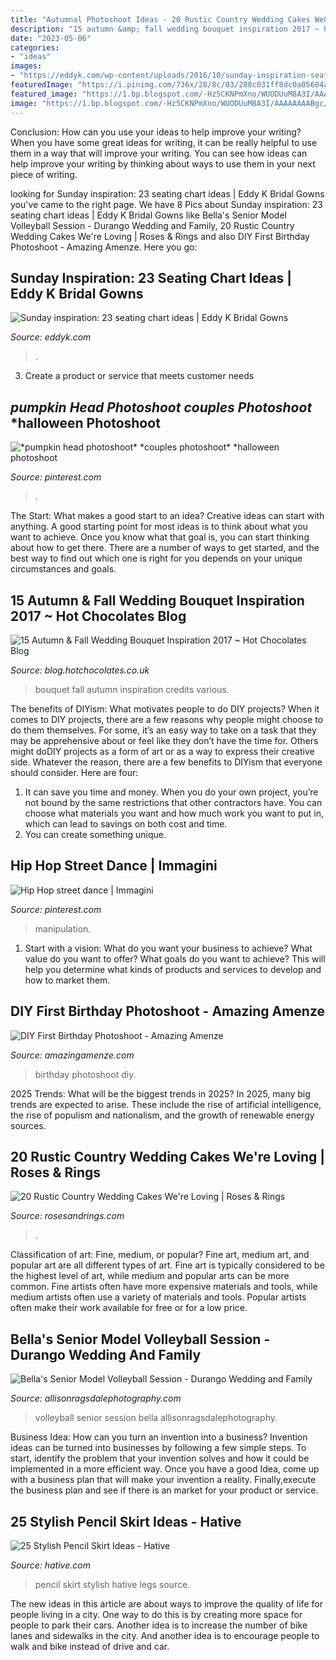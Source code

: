 ```yaml
---
title: "Autumnal Photoshoot Ideas - 20 Rustic Country Wedding Cakes We&#039;re Loving"
description: "15 autumn &amp; fall wedding bouquet inspiration 2017 ~ hot chocolates blog"
date: "2023-05-06"
categories:
- "ideas"
images:
- "https://eddyk.com/wp-content/uploads/2016/10/sunday-inspiration-seating-chart-20.jpg"
featuredImage: "https://i.pinimg.com/736x/28/8c/03/288c031ff8dc0a05604ae98574945b33.jpg"
featured_image: "https://1.bp.blogspot.com/-Hz5CKNPmXno/WUODUuM8A3I/AAAAAAAABgc/DXAzhSDMiN4uUCO3rWCc5DEE3MLQNS0pwCLcBGAs/s1600/Autumn_Fall_Wedding_Bouquet_ideas_13.jpg"
image: "https://1.bp.blogspot.com/-Hz5CKNPmXno/WUODUuM8A3I/AAAAAAAABgc/DXAzhSDMiN4uUCO3rWCc5DEE3MLQNS0pwCLcBGAs/s1600/Autumn_Fall_Wedding_Bouquet_ideas_13.jpg"
---
```



Conclusion: How can you use your ideas to help improve your writing?
When you have some great ideas for writing, it can be really helpful to use them in a way that will improve your writing. You can see how ideas can help improve your writing by thinking about ways to use them in your next piece of writing.

	

		
looking for Sunday inspiration: 23 seating chart ideas | Eddy K Bridal Gowns you've came to the right page. We have 8 Pics about Sunday inspiration: 23 seating chart ideas | Eddy K Bridal Gowns like Bella&#039;s Senior Model Volleyball Session - Durango Wedding and Family, 20 Rustic Country Wedding Cakes We&#039;re Loving | Roses &amp; Rings and also DIY First Birthday Photoshoot - Amazing Amenze. Here you go:
		
    
## Sunday Inspiration: 23 Seating Chart Ideas | Eddy K Bridal Gowns

<img loading=lazy src="https://eddyk.com/wp-content/uploads/2016/10/sunday-inspiration-seating-chart-20.jpg" onerror="this.onerror=null;this.src='https://tse4.mm.bing.net/th?id=OIP.QLhXIRQXbVatuCQpwaCHDAHaLG&amp;pid=15.1';" alt="Sunday inspiration: 23 seating chart ideas | Eddy K Bridal Gowns">

_Source: eddyk.com_

>. 

	

3. Create a product or service that meets customer needs

    
## *pumpkin Head Photoshoot* *couples Photoshoot* *halloween Photoshoot

<img loading=lazy src="https://i.pinimg.com/736x/f2/0f/00/f20f00f7086d664993ac7a25771903e8.jpg" onerror="this.onerror=null;this.src='https://tse2.mm.bing.net/th?id=OIP.mGRs9j1IYAW26c-odUBGSwHaNL&amp;pid=15.1';" alt="*pumpkin head photoshoot* *couples photoshoot* *halloween photoshoot">

_Source: pinterest.com_

>. 

	

The Start: What makes a good start to an idea?
Creative ideas can start with anything. A good starting point for most ideas is to think about what you want to achieve. Once you know what that goal is, you can start thinking about how to get there. There are a number of ways to get started, and the best way to find out which one is right for you depends on your unique circumstances and goals.

    
## 15 Autumn &amp; Fall Wedding Bouquet Inspiration 2017 ~ Hot Chocolates Blog

<img loading=lazy src="https://1.bp.blogspot.com/-Hz5CKNPmXno/WUODUuM8A3I/AAAAAAAABgc/DXAzhSDMiN4uUCO3rWCc5DEE3MLQNS0pwCLcBGAs/s1600/Autumn_Fall_Wedding_Bouquet_ideas_13.jpg" onerror="this.onerror=null;this.src='https://tse1.mm.bing.net/th?id=OIP.69tSnnIliFJffv494J9L5AHaLH&amp;pid=15.1';" alt="15 Autumn &amp; Fall Wedding Bouquet Inspiration 2017 ~ Hot Chocolates Blog">

_Source: blog.hotchocolates.co.uk_

>bouquet fall autumn inspiration credits various. 

	

The benefits of DIYism: What motivates people to do DIY projects?
When it comes to DIY projects, there are a few reasons why people might choose to do them themselves. For some, it’s an easy way to take on a task that they may be apprehensive about or feel like they don’t have the time for. Others might doDIY projects as a form of art or as a way to express their creative side. Whatever the reason, there are a few benefits to DIYism that everyone should consider. Here are four: 
1) It can save you time and money. When you do your own project, you’re not bound by the same restrictions that other contractors have. You can choose what materials you want and how much work you want to put in, which can lead to savings on both cost and time. 
2) You can create something unique.

    
## Hip Hop Street Dance | Immagini

<img loading=lazy src="https://i.pinimg.com/736x/28/8c/03/288c031ff8dc0a05604ae98574945b33.jpg" onerror="this.onerror=null;this.src='https://tse3.mm.bing.net/th?id=OIP.F3sDUDGXhPClsZHp2-KbGgHaLF&amp;pid=15.1';" alt="Hip Hop street dance | Immagini">

_Source: pinterest.com_

>manipulation. 

	

1. Start with a vision: What do you want your business to achieve? What value do you want to offer? What goals do you want to achieve? This will help you determine what kinds of products and services to develop and how to market them.

    
## DIY First Birthday Photoshoot - Amazing Amenze

<img loading=lazy src="https://amazingamenze.com/wp-content/uploads/2020/04/first-birthday-photoshoot.jpg" onerror="this.onerror=null;this.src='https://tse2.mm.bing.net/th?id=OIP.xyLv9TCyDPpSGv36BGNauAHaJ4&amp;pid=15.1';" alt="DIY First Birthday Photoshoot - Amazing Amenze">

_Source: amazingamenze.com_

>birthday photoshoot diy. 

	

2025 Trends: What will be the biggest trends in 2025?
In 2025, many big trends are expected to arise. These include the rise of artificial intelligence, the rise of populism and nationalism, and the growth of renewable energy sources.

    
## 20 Rustic Country Wedding Cakes We&#039;re Loving | Roses &amp; Rings

<img loading=lazy src="http://www.rosesandrings.com/wp-content/uploads/2019/11/Country-rustic-wedding-cake-ideas-3.jpg" onerror="this.onerror=null;this.src='https://tse3.mm.bing.net/th?id=OIP.z17pEBbUc4qZRhgejNOnHQHaMW&amp;pid=15.1';" alt="20 Rustic Country Wedding Cakes We&#039;re Loving | Roses &amp; Rings">

_Source: rosesandrings.com_

>. 

	

Classification of art: Fine, medium, or popular?
Fine art, medium art, and popular art are all different types of art. Fine art is typically considered to be the highest level of art, while medium and popular arts can be more common. Fine artists often have more expensive materials and tools, while medium artists often use a variety of materials and tools. Popular artists often make their work available for free or for a low price.

    
## Bella&#039;s Senior Model Volleyball Session - Durango Wedding And Family

<img loading=lazy src="https://allisonragsdalephotography.com/wp-content/uploads/2013/08/allisonragsdalephotography-1759.jpg" onerror="this.onerror=null;this.src='https://tse4.mm.bing.net/th?id=OIP.HQY2vTu_dwGPEz9flUPQyQHaE7&amp;pid=15.1';" alt="Bella&#039;s Senior Model Volleyball Session - Durango Wedding and Family">

_Source: allisonragsdalephotography.com_

>volleyball senior session bella allisonragsdalephotography. 

	

Business Idea: How can you turn an invention into a business?
Invention ideas can be turned into businesses by following a few simple steps. To start, identify the problem that your invention solves and how it could be implemented in a more efficient way. Once you have a good Idea, come up with a business plan that will make your invention a reality. Finally,execute the business plan and see if there is an market for your product or service.

    
## 25 Stylish Pencil Skirt Ideas - Hative

<img loading=lazy src="https://hative.com/wp-content/uploads/2015/02/pencil-skirt-ideas/10-stylish-pencil-skirt-ideas.jpg" onerror="this.onerror=null;this.src='https://tse3.mm.bing.net/th?id=OIP.4EoE0sGiwTcwCP9nXRJSBQHaLH&amp;pid=15.1';" alt="25 Stylish Pencil Skirt Ideas - Hative">

_Source: hative.com_

>pencil skirt stylish hative legs source. 

	

The new ideas in this article are about ways to improve the quality of life for people living in a city. One way to do this is by creating more space for people to park their cars. Another idea is to increase the number of bike lanes and sidewalks in the city. And another idea is to encourage people to walk and bike instead of drive and car.

